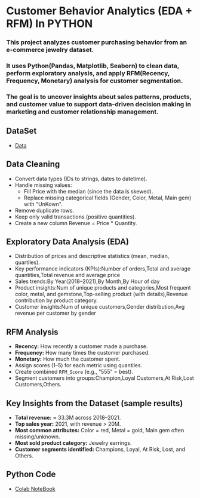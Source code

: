 # Customer Behavior Analytics (EDA + RFM) In PYTHON

### This project analyzes customer purchasing behavior from an e-commerce jewelry dataset.
### It uses Python(Pandas, Matplotlib, Seaborn) to clean data, perform exploratory analysis, and apply RFM(Recency, Frequency, Monetary) analysis for customer segmentation.
### The goal is to uncover insights about sales patterns, products, and customer value to support **data-driven decision making** in marketing and customer relationship management.

## DataSet
- <a href="https://github.com/Shahdgmal/Customer-Behavior-Analysis-In-PYTHON/blob/main/CustomerBehavior.csv">Data</a>

## Data Cleaning
- Convert data types (IDs to strings, dates to datetime).
- Handle missing values:
     - Fill Price with the median (since the data is skewed).
     - Replace missing categorical fields (Gender, Color, Metal, Main gem) with "UnKown".
- Remove duplicate rows.
- Keep only valid transactions (positive quantities).
- Create a new column Revenue = Price * Quantity.

## Exploratory Data Analysis (EDA)
- Distribution of prices and descriptive statistics (mean, median, quartiles).
- Key performance indicators (KPIs):Number of orders,Total and average quantities,Total revenue and average price
- Sales trends:By Year(2018–2021),By Month,By Hour of day
- Product insights:Num of unique products and categories,Most frequent color, metal, and gemstone,Top-selling product (with details),Revenue contribution by product category.
- Customer insights:Num of unique customers,Gender distribution,Avg revenue per customer by gender

## RFM Analysis
- **Recency:** How recently a customer made a purchase.
- **Frequency:** How many times the customer purchased.
- **Monetary:** How much the customer spent.
- Assign scores (1–5) for each metric using quantiles.
- Create combined `RFM_Score` (e.g., “555” = best).
- Segment customers into groups:Champion,Loyal Customers,At Risk,Lost Customers,Others.

## Key Insights from the Dataset (sample results)

* **Total revenue:** ≈ 33.3M across 2018–2021.
* **Top sales year:** 2021, with revenue > 20M.
* **Most common attributes:** Color = red, Metal = gold, Main gem often missing/unknown.
* **Most sold product category:** Jewelry earrings.
* **Customer segments identified:** Champions, Loyal, At Risk, Lost, and Others.



## Python Code
- <a href="https://github.com/Shahdgmal/Customer-Behavior-Analysis-In-PYTHON/blob/main/Customer_Behavior_Analysis%20-%20Colab.pdf">Colab NoteBook</a>
